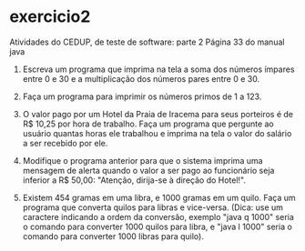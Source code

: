 # exercicio2
Atividades do CEDUP, de teste de software: parte 2
Página 33 do manual java

1. Escreva um programa que imprima na tela a soma dos números ímpares entre 0 e 30 e a
multiplicação dos números pares entre 0 e 30.

2. Faça um programa para imprimir os números primos de 1 a 123.


3. O valor pago por um Hotel da Praia de Iracema para seus porteiros é de R$ 10,25 por hora de 
trabalho. Faça um programa que pergunte ao usuário quantas horas ele trabalhou e imprima na 
tela o valor do salário a ser recebido por ele.

4. Modifique o programa anterior para que o sistema imprima uma mensagem de alerta quando o 
valor a ser pago ao funcionário seja inferior a R$ 50,00: "Atenção, dirija-se à direção do Hotel!".

5. Existem 454 gramas em uma libra, e 1000 gramas em um quilo. Faça um programa que converta 
quilos para libras e vice-versa. (Dica: use um caractere indicando a ordem da conversão,
exemplo "java q 1000" seria o comando para converter 1000 quilos para libra, e "java l 1000"
seria o comando para converter 1000 libras para quilo).
